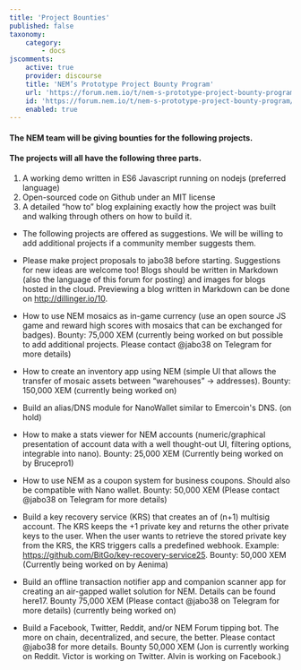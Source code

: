 ```yaml
---
title: 'Project Bounties'
published: false
taxonomy:
    category:
        - docs
jscomments:
    active: true
    provider: discourse
    title: 'NEM’s Prototype Project Bounty Program'
    url: 'https://forum.nem.io/t/nem-s-prototype-project-bounty-program/2822'
    id: 'https://forum.nem.io/t/nem-s-prototype-project-bounty-program/2822'
    enabled: true
---
```


#### The NEM team will be giving bounties for the following projects. 
#### The projects will all have the following three parts.

1. A working demo written in ES6 Javascript running on nodejs (preferred language)
2. Open-sourced code on Github under an MIT license
3. A detailed “how to” blog explaining exactly how the project was built and walking through others on how to build it.

* The following projects are offered as suggestions. We will be willing to add additional projects if a community member suggests them.

* Please make project proposals to jabo38 before starting. Suggestions for new ideas are welcome too! Blogs should be written in Markdown (also the language of this forum for posting) and images for blogs hosted in the cloud. Previewing a blog written in Markdown can be done on http://dillinger.io/10.

* How to use NEM mosaics as in-game currency (use an open source JS game and reward high scores with mosaics that can be exchanged for badges). Bounty: 75,000 XEM (currently being worked on but possible to add additional projects. Please contact @jabo38 on Telegram for more details)

* How to create an inventory app using NEM (simple UI that allows the transfer of mosaic assets between “warehouses” -> addresses). Bounty: 150,000 XEM (currently being worked on)

* Build an alias/DNS module for NanoWallet similar to Emercoin's DNS. (on hold)

* How to make a stats viewer for NEM accounts (numeric/graphical presentation of account data with a well thought-out UI, filtering options, integrable into nano). Bounty: 25,000 XEM (Currently being worked on by Brucepro1)

* How to use NEM as a coupon system for business coupons. Should also be compatible with Nano wallet. Bounty: 50,000 XEM (Please contact @jabo38 on Telegram for more details)

* Build a key recovery service (KRS) that creates an of (n+1) multisig account. The KRS keeps the +1 private key and returns the other private keys to the user. When the user wants to retrieve the stored private key from the KRS, the KRS triggers calls a predefined webhook. Example: https://github.com/BitGo/key-recovery-service25. Bounty: 50,000 XEM (Currently being worked on by Aenima)

* Build an offline transaction notifier app and companion scanner app for creating an air-gapped wallet solution for NEM. Details can be found here17. Bounty 75,000 XEM (Please contact @jabo38 on Telegram for more details) (currently being worked on)

* Build a Facebook, Twitter, Reddit, and/or NEM Forum tipping bot. The more on chain, decentralized, and secure, the better. Please contact @jabo38 for more details. Bounty 50,000 XEM (Jon is currently working on Reddit. Victor is working on Twitter. Alvin is working on Facebook.)

